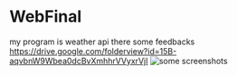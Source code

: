 # WebFinal
my program is weather api there some feedbacks https://drive.google.com/folderview?id=15B-aqvbnW9Wbea0dcBvXmhhrVVyxrVjI
![some screenshots](https://github.com/[nursultan-tech]/blob/[WebFinal]/imgweb/[1.jpg?raw=true)




